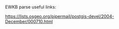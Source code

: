 EWKB parse useful links:

https://lists.osgeo.org/pipermail/postgis-devel/2004-December/000710.html

